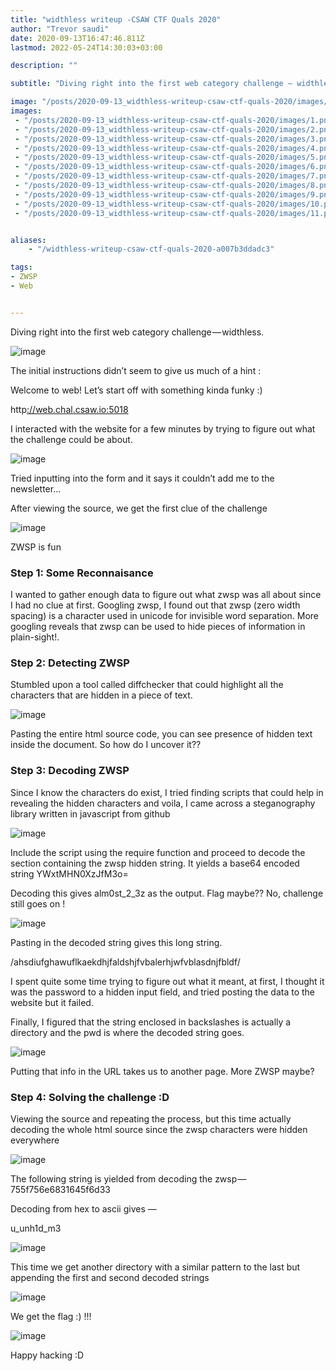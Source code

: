 ```yaml
---
title: "widthless writeup -CSAW CTF Quals 2020"
author: "Trevor saudi"
date: 2020-09-13T16:47:46.811Z
lastmod: 2022-05-24T14:30:03+03:00

description: ""

subtitle: "Diving right into the first web category challenge — widthless."

image: "/posts/2020-09-13_widthless-writeup-csaw-ctf-quals-2020/images/1.png" 
images:
 - "/posts/2020-09-13_widthless-writeup-csaw-ctf-quals-2020/images/1.png"
 - "/posts/2020-09-13_widthless-writeup-csaw-ctf-quals-2020/images/2.png"
 - "/posts/2020-09-13_widthless-writeup-csaw-ctf-quals-2020/images/3.png"
 - "/posts/2020-09-13_widthless-writeup-csaw-ctf-quals-2020/images/4.png"
 - "/posts/2020-09-13_widthless-writeup-csaw-ctf-quals-2020/images/5.png"
 - "/posts/2020-09-13_widthless-writeup-csaw-ctf-quals-2020/images/6.png"
 - "/posts/2020-09-13_widthless-writeup-csaw-ctf-quals-2020/images/7.png"
 - "/posts/2020-09-13_widthless-writeup-csaw-ctf-quals-2020/images/8.png"
 - "/posts/2020-09-13_widthless-writeup-csaw-ctf-quals-2020/images/9.png"
 - "/posts/2020-09-13_widthless-writeup-csaw-ctf-quals-2020/images/10.png"
 - "/posts/2020-09-13_widthless-writeup-csaw-ctf-quals-2020/images/11.png"


aliases:
    - "/widthless-writeup-csaw-ctf-quals-2020-a007b3ddadc3"

tags:
- ZWSP
- Web


---
```


Diving right into the first web category challenge — widthless.

![image](/posts/2020-09-13_widthless-writeup-csaw-ctf-quals-2020/images/1.png#layoutTextWidth)


The initial instructions didn’t seem to give us much of a hint :

Welcome to web! Let’s start off with something kinda funky :)

http[://web.chal.csaw.io:5018](http://web.chal.csaw.io:5018/)

I interacted with the website for a few minutes by trying to figure out what the challenge could be about.

![image](/posts/2020-09-13_widthless-writeup-csaw-ctf-quals-2020/images/2.png#layoutTextWidth)


Tried inputting into the form and it says it couldn’t add me to the newsletter…

After viewing the source, we get the first clue of the challenge

![image](/posts/2020-09-13_widthless-writeup-csaw-ctf-quals-2020/images/3.png#layoutTextWidth)


ZWSP is fun

### Step 1: Some Reconnaisance

I wanted to gather enough data to figure out what zwsp was all about since I had no clue at first. Googling zwsp, I found out that zwsp (zero width spacing) is a character used in unicode for invisible word separation. More googling reveals that zwsp can be used to hide pieces of information in plain-sight!.

### Step 2: Detecting ZWSP

Stumbled upon a tool called diffchecker that could highlight all the characters that are hidden in a piece of text.

![image](/posts/2020-09-13_widthless-writeup-csaw-ctf-quals-2020/images/4.png#layoutTextWidth)


Pasting the entire html source code, you can see presence of hidden text inside the document. So how do I uncover it??

### Step 3: Decoding ZWSP

Since I know the characters do exist, I tried finding scripts that could help in revealing the hidden characters and voila, I came across a steganography library written in javascript from github

![image](/posts/2020-09-13_widthless-writeup-csaw-ctf-quals-2020/images/5.png#layoutTextWidth)


Include the script using the require function and proceed to decode the section containing the zwsp hidden string. It yields a base64 encoded string YWxtMHN0XzJfM3o=

Decoding this gives alm0st_2_3z as the output. Flag maybe?? No, challenge still goes on !

![image](/posts/2020-09-13_widthless-writeup-csaw-ctf-quals-2020/images/6.png#layoutTextWidth)


Pasting in the decoded string gives this long string.

/ahsdiufghawuflkaekdhjfaldshjfvbalerhjwfvblasdnjfbldf/<pwd>

I spent quite some time trying to figure out what it meant, at first, I thought it was the password to a hidden input field, and tried posting the data to the website but it failed.

Finally, I figured that the string enclosed in backslashes is actually a directory and the pwd is where the decoded string goes.

![image](/posts/2020-09-13_widthless-writeup-csaw-ctf-quals-2020/images/7.png#layoutTextWidth)


Putting that info in the URL takes us to another page. More ZWSP maybe?

### Step 4: Solving the challenge :D

Viewing the source and repeating the process, but this time actually decoding the whole html source since the zwsp characters were hidden everywhere

![image](/posts/2020-09-13_widthless-writeup-csaw-ctf-quals-2020/images/8.png#layoutTextWidth)


The following string is yielded from decoding the zwsp — 755f756e6831645f6d33

Decoding from hex to ascii gives —

u_unh1d_m3

![image](/posts/2020-09-13_widthless-writeup-csaw-ctf-quals-2020/images/9.png#layoutTextWidth)


This time we get another directory with a similar pattern to the last but appending the first and second decoded strings

![image](/posts/2020-09-13_widthless-writeup-csaw-ctf-quals-2020/images/10.png#layoutTextWidth)


We get the flag :) !!!

![image](/posts/2020-09-13_widthless-writeup-csaw-ctf-quals-2020/images/11.png#layoutTextWidth)


Happy hacking :D
